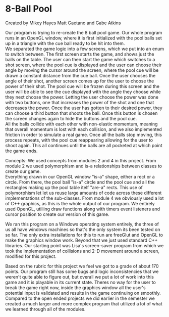 # 8-Ball Pool

Created by Mikey Hayes Matt Gaetano and Gabe Atkins

Our program is trying to re-create the 8 ball pool game.  Our whole program runs in an OpenGL window, where it is
first initialized with the pool balls set up in a triangle with the cue ball ready to be hit into them.  
We separated the game logic into a few screens, which we put into an enum to switch between.  The first screen starts 
the game, and shows just the balls on the table.  The user can then start the game which switches to a shot screen, 
where the pool cue is displayed and the user can choose their angle by moving the cursor around the screen, where the pool 
cue will be drawn a constant distance from the cue ball.  Once the user chooses the angle of their shot, another screen comes 
up for the user to choose the power of their shot.  The pool cue will be frozen during this screen and the user will be able to see 
the cue displayed with the angle they choose while they next choose the power.  Letting the user choose the power was done with two buttons,
one that increases the power of the shot and one that decreases the power.  Once the user has gotten to their desired power,
they can choose a third button that shoots the ball.  Once this button is chosen the screen changes again to hide the buttons and the pool cue.  
All the balls collide with each other with non-elastic momentum, meaning that overall momentum is lost with each collision, and we also
implemented friction in order to simulate a real game.  Once all the balls stop moving, this process repeats, with the pool cue reappearing 
allowing for the user to shoot again.  This all continues until the balls are all pocketed at which point the game ends.

Concepts: 
We used concepts from modules 2 and 4 in this project.  From module 2 we used polymorphism and is-a relationships between classes to create our game.  
Everything drawn in our OpenGL window "is-a" shape, either a rect or a circle.  From there, the pool ball "is-a" circle and the pool cue and all the rectangles
making up the pool table itelf "are-a" rects.  This use of polymorphism let let us reuse large amounts of code across these different implementations of the sub-classes.
From module 4 we obviously used a lot of C++ graphics, as this is the whole output of our program.  We entirely used OpenGL, utiliing draw functions along with timers event listeners and cursor position to create our version of this game.

We ran this program on a Windows operating system entirely, the three of us all have windows machines so that's the only system its been tested on so far.  The only extra installations for this to run are freeGlut and OpenGL to make the graphics window work.  Beyond that we just used standard C++ libraries.  Our starting point was Lisa's screen-saver program from which we took the implementation of collisions and 2-D movement around a screen, modified for this project.

Based on the rubric for this project we feel we got to a grade of about 170 points.  Our program still has some bugs and logic inconsistencies that we weren't quite able to figure out, but overall we put a lot of work into this game and it is playable in its current state.  Theres no way for the user to break the game right now, inside the graphics window all the user's potential input is validated and results in the game continuing on smoothly.  Compared to the open ended projects we did earlier in the semester we created a much larger and more complex program that utilized a lot of what we learned through all of the modules.  
